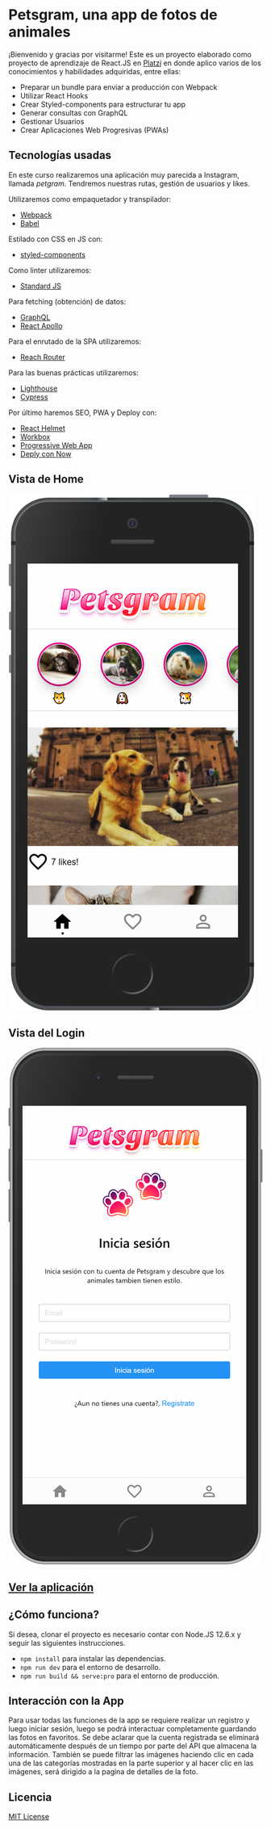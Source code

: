 # Petsgram, una app de fotos de animales

¡Bienvenido y gracias por visitarme! Este es un proyecto elaborado como proyecto de aprendizaje de React.JS en [Platzi](https://platzi.com/cursos/react-avanzado/) en donde aplico varios de los conocimientos y habilidades adquiridas, entre ellas:

- Preparar un bundle para enviar a producción con Webpack
- Utilizar React Hooks
- Crear Styled-components para estructurar tu app
- Generar consultas con GraphQL
- Gestionar Usuarios
- Crear Aplicaciones Web Progresivas (PWAs)

## Tecnologías usadas

En este curso realizaremos una aplicación muy parecida a Instagram, llamada _petgram_. Tendremos nuestras rutas, gestión de usuarios y likes.

Utilizaremos como empaquetador y transpilador:

- [Webpack](https://webpack.js.org/concepts/)
- [Babel](https://babeljs.io/)

Estilado con CSS en JS con:

- [styled-components](https://www.styled-components.com/)

Como linter utilizaremos:

- [Standard JS](https://standardjs.com/)

Para fetching (obtención) de datos:

- [GraphQL](https://graphql.org/learn/)
- [React Apollo](https://www.apollographql.com/docs/react/)

Para el enrutado de la SPA utilizaremos:

- [Reach Router](https://reach.tech/router)

Para las buenas prácticas utilizaremos:

- [Lighthouse](https://developers.google.com/web/tools/lighthouse/?hl=es)
- [Cypress](https://www.cypress.io/)

Por último haremos SEO, PWA y Deploy con:

- [React Helmet](https://github.com/nfl/react-helmet)
- [Workbox](https://developers.google.com/web/tools/workbox/)
- [Progressive Web App](https://platzi.com/cursos/pwa-react-js/)
- [Deply con Now](https://vercel.com/home)

## Vista de Home



![Home Preview](/.readme-static/home_preview.png)

## Vista del Login

![Login Preview](/.readme-static/login_preview.png)

## [Ver la aplicación](https://the-petsgram.now.sh/)

## ¿Cómo funciona?

Si desea, clonar el proyecto es necesario contar con Node.JS 12.6.x y seguir las siguientes instrucciones.

- `npm install` para instalar las dependencias.
- `npm run dev` para el entorno de desarrollo.
- `npm run build && serve:pro` para el entorno de producción.

## Interacción con la App

Para usar todas las funciones de la app se requiere realizar un registro y luego iniciar sesión, luego se podrá interactuar completamente guardando las fotos en favoritos. Se debe aclarar que la cuenta registrada se eliminará automáticamente después de un tiempo por parte del API que almacena la información. También se puede filtrar las imágenes haciendo clic en cada una de las categorías mostradas en la parte superior y al hacer clic en las imágenes, será dirigido a la pagina de detalles de la foto.

## Licencia

[MIT License](LICENSE)
